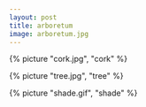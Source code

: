 ```yaml
---
layout: post
title: arboretum
image: arboretum.jpg
---
```


<!--more-->

{% picture "cork.jpg", "cork" %}

{% picture "tree.jpg", "tree" %}

{% picture "shade.gif", "shade" %}
